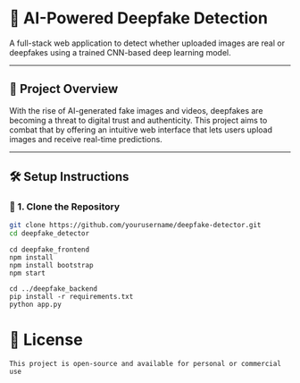 # 🧠 AI-Powered Deepfake Detection 

A full-stack web application to detect whether uploaded images are real or deepfakes using a trained CNN-based deep learning model.

---

## 🚀 Project Overview

With the rise of AI-generated fake images and videos, deepfakes are becoming a threat to digital trust and authenticity. This project aims to combat that by offering an intuitive web interface that lets users upload images and receive real-time predictions.

---

## 🛠️ Setup Instructions

### 🔹 1. Clone the Repository

```bash
git clone https://github.com/yourusername/deepfake-detector.git
cd deepfake_detector

```
```
cd deepfake_frontend
npm install           
npm install bootstrap
npm start        
```
```
cd ../deepfake_backend
pip install -r requirements.txt
python app.py

```
# 📄 License
```
This project is open-source and available for personal or commercial use
```
